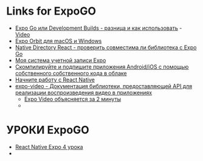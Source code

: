 # Links for ExpoGO

- [Expo Go или Development Builds - разница и как использовать](https://expo.dev/blog/expo-go-vs-development-builds) - [Video](https://www.youtube.com/watch?v=FdjczjkwQKE)
- [Expo Orbit для macOS и Windows](https://docs.expo.dev/build/orbit/)
- [Native Directory React - проверить совместима ли библиотека с Expo Go](https://reactnative.directory/)
- [Моя система учетной записи Expo](https://expo.dev/accounts/orr888)
- [Скомпилируйте и подпишите приложения Android/iOS с помощью собственного собственного кода в облаке](https://expo.dev/eas)
- [Начните работу с React Native](https://reactnative.dev/docs/environment-setup)
- [expo-video - Документация библиотеки, предоставляющей API для реализации воспроизведения видео в приложениях](https://docs.expo.dev/versions/unversioned/sdk/video/)
  - [Expo Video объясняется за 2 минуты](https://www.youtube.com/watch?v=2SfQzU7rY8A)
  - 

# УРОКИ ExpoGO

- [React Native Expo 4 урока](https://www.youtube.com/playlist?list=PLiephKfU5Qxx5ABoV_JdWtoG0pg5cZyTf)
- 
